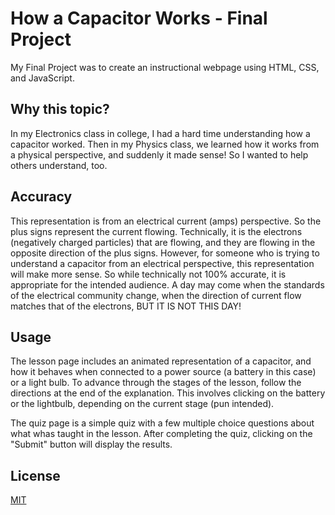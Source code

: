 # How a Capacitor Works - Final Project

My Final Project was to create an instructional webpage using HTML, CSS, and JavaScript.  

## Why this topic?
In my Electronics class in college, I had a hard time understanding how a capacitor worked.  Then in my Physics class, we learned how it works from a physical perspective, and suddenly it made sense!  So I wanted to help others understand, too.

## Accuracy
This representation is from an electrical current (amps) perspective.  So the plus signs represent the current flowing.  Technically, it is the electrons (negatively charged particles) that are flowing, and they are flowing in the opposite direction of the plus signs.  However, for someone who is trying to understand a capacitor from an electrical perspective, this representation will make more sense.  So while technically not 100% accurate, it is appropriate for the intended audience.  A day may come when the standards of the electrical community change, when the direction of current flow matches that of the electrons, BUT IT IS NOT THIS DAY!

## Usage
The lesson page includes an animated representation of a capacitor, and how it behaves when connected to a power source (a battery in this case) or a light bulb.  To advance through the stages of the lesson, follow the directions at the end of the explanation.  This involves clicking on the battery or the lightbulb, depending on the current stage (pun intended).

The quiz page is a simple quiz with a few multiple choice questions about what whas taught in the lesson.  After completing the quiz, clicking on the "Submit" button will display the results.

## License
[MIT](https://choosealicense.com/licenses/mit/)